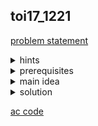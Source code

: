 ## toi17_1221
[problem statement](https://programming.in.th/tasks/toi17_1221)

<details>
  <summary>hints</summary>
  <ul>
    <details>
      <summary>hint 1</summary>
      <p>ลองพิจารณาโจทย์ ราคาของของแพคคู่ เราจะเก็บยังไงดี</p>
    </details>
    <details>
      <summary>hint 2</summary>
      <p>สมมติเราจะต้องซื้อของดังนี้ $(a,x), (x,y), (y,z), (z,b)$ การหาคู่ๆมาต่อกันแบบนี้ ให้ราคารวมน้อยที่สุด คล้ายกับ algorithm ที่ใช้แก้อะไร</p>
    </details>
    <details>
      <summary>hint 3</summary>
      <p>โจทย์ต้องการถามหลายๆรอบ เราต้องทำซ้ำๆ หรือเราสามารถ compute ไว้ก่อนก็ได้ เพื่อประหยัดเวลา ลองหา algorithm ที่หาคำตอบของทุกคำถามในเวลาเดียวกัน</p>
    </details>
  </ul>
</details>

<details>
  <summary>prerequisites</summary>
  <p>shortest path algorithms</p>
</details>

<details>
  <summary>main idea</summary>
  <p>โจทย์ข้อนี้เราจะต้องพยายามซื้อของราคาถูกที่สุดก่อน และจำนวนมากที่สุดถ้าหากว่าราคารวมเท่ากัน โดยทุก item ที่เราซื้อจะต้องซื้อเป็นคู่ ยกเว้นของ $P_{q,a}$ และ $P_{q,b}$</p>
  <p>แต่ละโปรโมชั่นจะประกอบด้วยของ 2 ชิ้น และราคาซื้อคู่ ซึ่งโจทย์รับรองว่าถูกกว่าซื้อแยก</p>
  <p>constraints ของข้อนี้ n≤500 สามารถทำ algorithm ที่ O(n^3) ทัน แต่เนื่องจากจะถามไม่เกิน 10,000 ครั้ง เราจะต้องหาวิธีทำให้ออกครั้งเดียว ไม่งั้นเราจะต้องทำภายในเวลา O(nlogn) </p>
  <p>เราจะ represent ข้อมูลทั้งหมดด้วยกราฟ โดยให้ node แทนแต่ละ item และ edge ที่เชื่อม u,v แทนราคาของการซื้อ item u และ v  ซี่งที่ไม่มีแพคคู่ weight จะเท่ากับ ราคารวมของ u และ v แต่ถ้ามีแพคคู่ weight ของ edge นั้นจะลดลง เมื่อทำครบ เราจะได้กราฟที่มีราคาของทุก node ไปทุก node</p>
  <p>ถัดมา การจะหาวิธีซื้อที่ถูกที่สุด จะเทียบเท่าการหา shortest path จาก a ไป b และถ้าผ่าน node อื่นๆ เช่น c การที่เส้นทางเราเข้าและออกจาก node c ทำให้ c  ถูกซื้อ 2 รอบ ซึ่งคือตรงกับที่โจทย์ต้องการ</p>
  <p>ส่วนจำนวนของที่มากที่สุดที่ได้ เราจะหาไปพร้อมกัน shortest path เลย โดยเมื่อเราคิด shortest path จาก a→x→y <br>จะได้ว่า จำนวนitem a→y = จำนวนitem a→x + จำนวนitem x→y</p>
</details>

<details>
  <summary>solution</summary>
  <p>อย่างแรกเราจะสร้างกราฟ ในข้อนี้ เนื่องจากมี edge จากทุก node ไปทุก node เราจะใช้ adjacency matrix ที่ e[i][j] = price[i] + price[j] และ c[i][j] แทนจำนวนitem ที่ได้จากการซื้อ i to j ซื่งเท่ากับ 2</p>
  <p>ถัดมารับเมื่อรับแพคซื้อคู่(a,b) เราจะอัพเดต e[a][b] = promotion price</p>
  <p>สุดท้าย สำหรับแต่ละ q เราจะหา shortest path จาก node 1 ไป node n</p>
  <ul>
    <details>
      <summary>solution 1</summary>
      <p>basic algorithm เพื่อแก้ shortest path คือ dijkstra โดยแต่ละ q(a,b) จะหาเส้นทางจาก a→b โดยเมื่อเพิ่ม edge ที่ผ่าน c[a][x] จะเพิ่มขึ้น 2 ชิ้น ทำไปเรื่อยๆจนเจอ b และเอาท์พุตมาเป็น distance[b] และ c[a][b] แต่เนื่องจากเราำต้องทำ Q ครั้ง วิธีนี้จะทำงานได้ในเวลา O(Q*(V+ElogV)) เนื่องจาก Q≤10,000 และ E≤100,000 ทำให้หาคำตอบไม่ทัน</p>
    </details>
    <details>
      <summary>solution 2</summary>
      <p>สังเกตว่าเราจะหา shortest path จากหลายๆ node ไปหลายๆ node วิธีแก้ที่สามารถคิดรวมไปเลยคือ floyd-warshall’s algorithm และเพิ่ม c[i][j] = c[i][k] + c[k][j] ซึ่งสามารถ compute เส้นทางสั้นที่สุดหรือราคารวม จากทุก node ไปทุก node ได้ในเวลา O(n^3) แต่แลกมาด้วยการที่ลดเวลาของแต่ละ query เป็น O(1) เลย เพราะรับค่า และเอาท์พุต e[x][y] ทำให้ใช้เวลารวม O(n^3) ซึ่งสามารถทำใน 1 วินาทีได้</p>
    </details>
  </ul>
</details>

[ac code](./toi17_1221.cpp)
